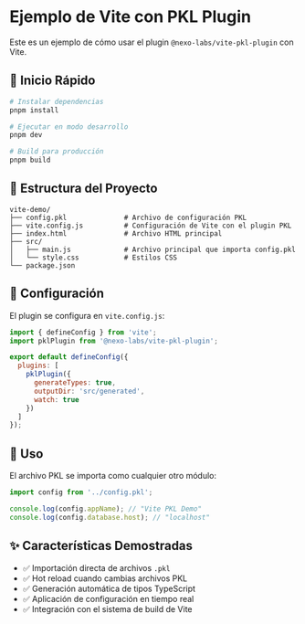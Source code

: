 # Ejemplo de Vite con PKL Plugin

Este es un ejemplo de cómo usar el plugin `@nexo-labs/vite-pkl-plugin` con Vite.

## 🚀 Inicio Rápido

```bash
# Instalar dependencias
pnpm install

# Ejecutar en modo desarrollo
pnpm dev

# Build para producción
pnpm build
```

## 📁 Estructura del Proyecto

```
vite-demo/
├── config.pkl              # Archivo de configuración PKL
├── vite.config.js          # Configuración de Vite con el plugin PKL
├── index.html              # Archivo HTML principal
├── src/
│   ├── main.js             # Archivo principal que importa config.pkl
│   └── style.css           # Estilos CSS
└── package.json
```

## 🔧 Configuración

El plugin se configura en `vite.config.js`:

```javascript
import { defineConfig } from 'vite';
import pklPlugin from '@nexo-labs/vite-pkl-plugin';

export default defineConfig({
  plugins: [
    pklPlugin({
      generateTypes: true,
      outputDir: 'src/generated',
      watch: true
    })
  ]
});
```

## 📝 Uso

El archivo PKL se importa como cualquier otro módulo:

```javascript
import config from '../config.pkl';

console.log(config.appName); // "Vite PKL Demo"
console.log(config.database.host); // "localhost"
```

## ✨ Características Demostradas

- ✅ Importación directa de archivos `.pkl`
- ✅ Hot reload cuando cambias archivos PKL
- ✅ Generación automática de tipos TypeScript
- ✅ Aplicación de configuración en tiempo real
- ✅ Integración con el sistema de build de Vite 